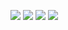 ![](https://media.discordapp.net/attachments/923569968711360602/929787894799949925/IMG_8614.gif)
![](https://tenor.com/view/pete-kowalski-petey-kowalski-bully-bullworth-academy-bully-scholarship-edition-gif-1842440424123650597.gif)
![](https://media.discordapp.net/attachments/730849076316471446/800448572683583488/goals.gif?ex=65a437d3&is=6591c2d3&hm=b05ed70c200814223db2a22f68934bcab4b7f5993c69f9d89348ba5439a94d46&)
![](https://tenor.com/view/gaming-dark-souls-doom-mario64-funny-gif-24584147.gif)
